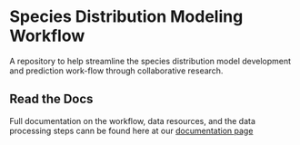 # Species Distribution Modeling Workflow

A repository to help streamline the species distribution model development and prediction work-flow through collaborative research.

## Read the Docs

Full documentation on the workflow, data resources, and the data processing steps cann be found here at our [documentation page](https://gulfofmaine.github.io/sdm_workflow/_book/index.html)

